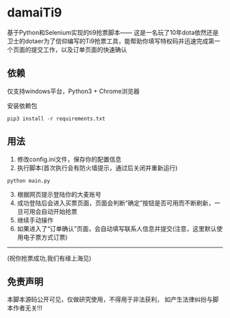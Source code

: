 # damaiTi9
基于Python和Selenium实现的ti9抢票脚本——
这是一名玩了10年dota依然还是卫士的dotaer为了信仰编写的Ti9抢票工具，能帮助你填写特权码并迅速完成第一个页面的提交工作，以及订单页面的快速确认

## 依赖
仅支持windows平台，Python3 + Chrome浏览器

安装依赖包
```
pip3 install -r requirements.txt
```
## 用法
1. 修改config.ini文件，保存你的配置信息
2. 执行脚本(首次执行会有防火墙提示，通过后关闭并重新运行)
```
python main.py
```
3. 根据网页提示登陆你的大麦账号
4. 成功登陆后会进入买票页面，页面会判断“确定”按钮是否可用而不断刷新，一旦可用会自动开始抢票
5. 继续手动操作
6. 如果进入了“订单确认”页面，会自动填写联系人信息并提交(注意，这里默认使用电子票方式订票)

--- 
(祝你抢票成功,我们有缘上海见)

## 免责声明 
本脚本源码公开可见，仅做研究使用，不得用于非法获利， 如产生法律纠纷与脚本作者无关!!!